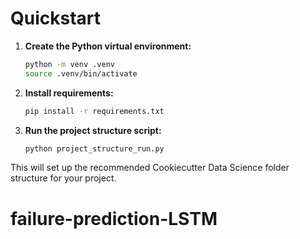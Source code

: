 # Quickstart

1. **Create the Python virtual environment:**
	```bash
	python -m venv .venv
	source .venv/bin/activate
	```

2. **Install requirements:**
	```bash
	pip install -r requirements.txt
	```

3. **Run the project structure script:**
	```bash
	python project_structure_run.py
	```

This will set up the recommended Cookiecutter Data Science folder structure for your project.
# failure-prediction-LSTM